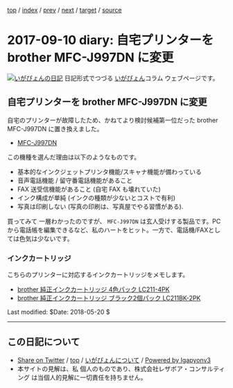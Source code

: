 [top](../index.html) 
 / [index](index.html) 
 / [prev](ig170416.html) 
 / [next](ig170913.html) 
 / [target](https://www.igapyon.jp/igapyon/diary/2017/ig170910.html) 
 / [source](https://github.com/igapyon/diary/blob/master/2017/ig170910.src.md) 

2017-09-10 diary: 自宅プリンターを brother MFC-J997DN に変更
=====================================================================================================
[![いがぴょんの日記](https://www.igapyon.jp/igapyon/diary/images/iga200306s.jpg "いがぴょん")](https://www.igapyon.jp/igapyon/diary/memo/memoigapyon.html) 日記形式でつづる [いがぴょん](https://www.igapyon.jp/igapyon/diary/memo/memoigapyon.html)コラム ウェブページです。

## 自宅プリンターを brother MFC-J997DN に変更

自宅のプリンターが故障したため、かねてより検討候補第一位だった brother MFC-J997DN に置き換えました。

- [MFC-J997DN](http://www.brother.co.jp/product/printer/inkjet/mfcj997dn/)

この機種を選んだ理由は以下のようなものです。

- 基本的なインクジェットプリンタ機能/スキャナ機能が備わっている
- 音声電話機能 / 留守番電話機能があること
- FAX 送受信機能があること (自宅 FAX も壊れていた)
- インク構成が単純 (インクの種類が少ないとコストで有利)
- 写真は印刷しない (写真の印刷は、写真屋でやる習慣がある).

買ってみて 一層わかったのですが、 `MFC-J997DN` は玄人受けする製品です。PCから電話帳を編集できるなど、私のハートをヒット。一方で、電話機/FAXとしては色気は少ないです。

### インクカートリッジ

こちらのプリンターに対応するインクカートリッジをメモします。

- [brother 純正インクカートリッジ 4色パック LC211-4PK](https://www.amazon.co.jp/dp/B014GLNGT0/)
- [brother 純正インクカートリッジ ブラック2個パック LC211BK-2PK](https://www.amazon.co.jp/dp/B014GLNLLI/)

Last modified: $Date: 2018-05-20 $


----------------------------------------------------------------------------------------------------

## この日記について

* [Share on Twitter](https://twitter.com/intent/tweet?hashtags=igapyon%2Cdiary%2C%E3%81%84%E3%81%8C%E3%81%B4%E3%82%87%E3%82%93&text=%E8%87%AA%E5%AE%85%E3%83%97%E3%83%AA%E3%83%B3%E3%82%BF%E3%83%BC%E3%82%92+brother+MFC-J997DN+%E3%81%AB%E5%A4%89%E6%9B%B4&url=https%3A%2F%2Fwww.igapyon.jp%2Figapyon%2Fdiary%2F2017%2Fig170910.html) / [top](../index.html) / [いがぴょんについて](https://www.igapyon.jp/igapyon/diary/memo/memoigapyon.html) / [Powered by Igapyonv3](https://github.com/igapyon/igapyonv3)
* 本サイトの見解は、私 個人のものであり、株式会社レザボア・コンサルティング は当個人的見解に一切責任を持ちません。 
